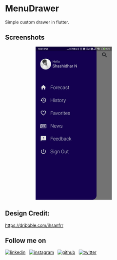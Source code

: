 # MenuDrawer
Simple custom drawer in flutter.

## Screenshots
<img height=500 width=250 src="https://github.com/ShashidharNagaral/simple_drawer/blob/master/Screenshots/img.jpg" hspace=100/>

## Design Credit: 
https://dribbble.com/ihsanfrr

[1.1]: https://image0.flaticon.com/icons/png/32/61/61109.png (linkedin icon)
[2.1]: https://i.imgur.com/FTfZyuk.png (instagram icon)
[3.1]: http://i.imgur.com/0o48UoR.png (github icon)
[4.1]: http://i.imgur.com/tXSoThF.png (twitter icon)

[1]: https://www.linkedin.com/in/shashnagaral/
[2]: https://www.instagram.com/shashnagaral/
[3]: https://github.com/ShashidharNagaral
[4]: https://twitter.com/shashnagaral
## Follow me on
[![linkedin][1.1]][1] &nbsp;
[![instagram][2.1]][2] &nbsp;
[![github][3.1]][3] &nbsp;
[![twitter][4.1]][4]
